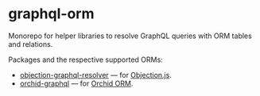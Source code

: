 # graphql-orm

Monorepo for helper libraries to resolve GraphQL queries with ORM tables and relations.

Packages and the respective supported ORMs:

- [objection-graphql-resolver](packages/objection-graphql-resolver) — for [Objection.js](https://vincit.github.io/objection.js/).
- [orchid-graphql](packages/orchid-graphql) — for [Orchid ORM](https://orchid-orm.netlify.app).
